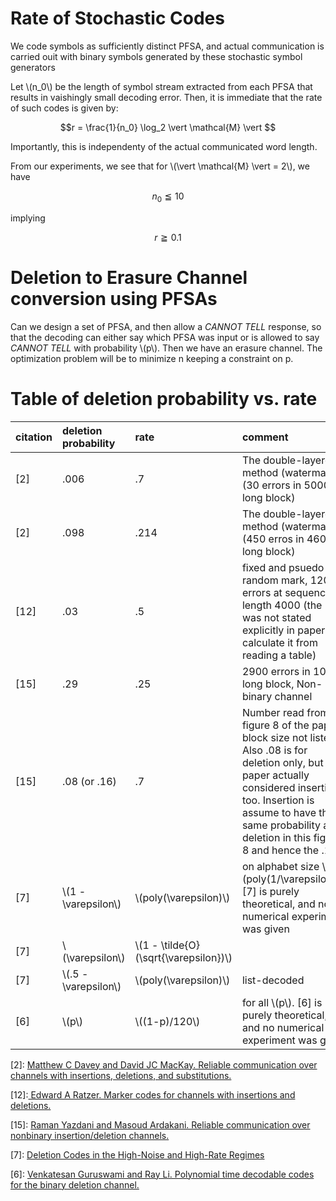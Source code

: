 # Rate of Stochastic Codes 

We code symbols as sufficiently distinct PFSA, and actual communication is carried ouit with binary symbols generated by these stochastic symbol generators

Let \\\(n_0\\\) be the length of symbol stream extracted from each PFSA that results in vaishingly small decoding error.
Then, it is immediate that the rate of such codes is given by:

$$r = \frac{1}{n_0} \log_2 \vert \mathcal{M} \vert $$

Importantly, this is independenty of the actual communicated word length.

From our experiments, we see that for \\\(\vert \mathcal{M} \vert = 2\\\), we have 

$$ n_0 \leqq 10 $$

implying 

$$r \geqq 0.1 $$

# Deletion to Erasure Channel conversion using PFSAs

Can we design a set of PFSA, and then allow a *CANNOT TELL* response, so that the decoding can either say which PFSA was input or is allowed to say *CANNOT TELL* with probability \\\(p\\\). Then we have an erasure channel. The optimization problem will be to minimize n keeping a constraint on p.


# Table of deletion probability vs. rate 

| citation | deletion probability | rate | comment |
|:--|:--|:--|:--|
| \[2\] | .006 | .7 | The double-layered method (watermark) (30 errors in 5000 long block) | 
| \[2\] | .098 | .214 | The double-layered method (watermark) (450 erros in 4600 long block) |
| \[12\]| .03  |.5 | fixed and psuedo-random mark, 120 errors at sequence length 4000 (the 120 was not stated explicitly in paper, I calculate it from reading a table) |
| \[15\] | .29 | .25 | 2900 errors in 10012 long block, Non-binary channel|
| \[15\] | .08 (or .16) | .7 | Number read from figure 8 of the paper, block size not listed. Also .08 is for deletion only, but the paper actually considered insertion too. Insertion is assume to have the same probability as deletion in this figure 8 and hence the .16. | 
| \[7\] | \\\(1 - \varepsilon\\\)| \\\(poly(\varepsilon)\\\) | on alphabet size  \\\(poly(1/\varepsilon)\\\). \[7\] is purely theoretical, and no numerical experiment was given|
| \[7\] | \\\(\varepsilon\\\) | \\\(1 - \tilde{O}\(\sqrt{\varepsilon}\)\\\) | 
| \[7\] | \\\(.5 - \varepsilon\\\) | \\\(poly(\varepsilon)\\\) | list-decoded |
| \[6\] | \\\(p\\\) | \\\(\(1-p\)/120\\\) | for all \\\(p\\\). \[6\] is purely theoretical, and no numerical experiment was given| 

\[2\]: [Matthew C Davey and David JC MacKay. Reliable communication over channels with insertions, deletions, and substitutions.](https://ieeexplore.ieee.org/stamp/stamp.jsp?arnumber=910582)

\[12\]:[ Edward A Ratzer. Marker codes for channels with insertions and deletions.](https://link.springer.com/article/10.1007/BF03219806)

\[15\]: [Raman Yazdani and Masoud Ardakani. Reliable communication over nonbinary insertion/deletion channels.](https://ieeexplore.ieee.org/stamp/stamp.jsp?arnumber=6334504)

\[7\]: [Deletion Codes in the High-Noise and High-Rate Regimes](https://ieeexplore.ieee.org/document/7835185)

\[6\]: [Venkatesan Guruswami and Ray Li. Polynomial time decodable codes for the binary deletion channel.](https://ieeexplore.ieee.org/document/8502134)